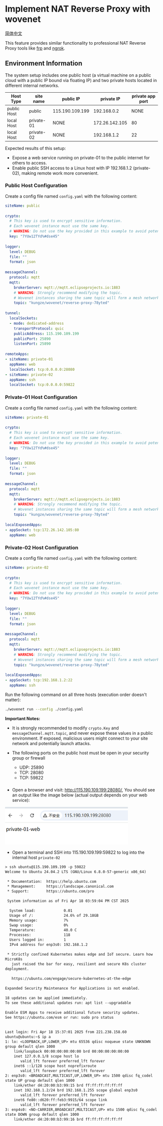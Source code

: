 # Implement NAT Reverse Proxy with wovenet

[简体中文](./README_zh.md)

This feature provides similar functionality to professional NAT Reverse Proxy tools like [frp](https://github.com/fatedier/frp) and [ngrok](https://ngrok.com). 

## Environment Information

The system setup includes one public host (a virtual machine on a public cloud with a public IP bound via floating IP) and two private hosts located in different internal networks.

| Host Type | site name | public IP | private IP | private app port |
|---------|-----------|---------|---------|-------------|
| public Host | public | 115.190.109.199 | 192.168.0.2 | NONE |
| local Host | private-01 |       NONE    | 172.26.142.105 | 80 |
| local Host | private-02 |      NONE     | 192.168.1.2 | 22 |

Expected results of this setup:

* Expose a web service running on private-01 to the public internet for others to access.
* Enable public SSH access to a Linux host with IP 192.168.1.2 (private-02), making remote work more convenient.

### Public Host Configuration

Create a config file named `config.yaml` with the following content:

```yaml
siteName: public

crypto:
  # This key is used to encrypt sensitive information.
  # Each wovenet instance must use the same key.
  # WARNING: Do not use the key provided in this example to avoid potential leaks.
  key: "7YUw12TYd%#dse45"

logger:
  level: DEBUG
  file: ""
  format: json

messageChannel:
  protocol: mqtt
  mqtt:
    brokerServer: mqtt://mqtt.eclipseprojects.io:1883
    # WARNING: Strongly recommend modifying the topic.
    # Wovenet instances sharing the same topic will form a mesh network.
    topic: "kungze/wovenet/reverse-proxy-78yted"

tunnel:
  localSockets:
  - mode: dedicated-address
    transportProtocol: quic
    publicAddress: 115.190.109.199
    publicPort: 25890
    listenPort: 25890

remoteApps:
- siteName: private-01
  appName: web
  localSocket: tcp:0.0.0.0:28080
- siteName: private-02
  appName: ssh
  localSocket: tcp:0.0.0.0:59822
```

### Private-01 Host Configuration

Create a config file named `config.yaml` with the following content:

```yaml
siteName: private-01

crypto:
  # This key is used to encrypt sensitive information.
  # Each wovenet instance must use the same key.
  # WARNING: Do not use the key provided in this example to avoid potential leaks.
  key: "7YUw12TYd%#dse45"

logger:
  level: DEBUG
  file: ""
  format: json

messageChannel:
  protocol: mqtt
  mqtt:
    brokerServer: mqtt://mqtt.eclipseprojects.io:1883
    # WARNING: Strongly recommend modifying the topic.
    # Wovenet instances sharing the same topic will form a mesh network.
    topic: "kungze/wovenet/reverse-proxy-78yted"

localExposedApps:
- appSocket: tcp:172.26.142.105:80
  appName: web
```

### Private-02 Host Configuration

Create a config file named `config.yaml` with the following content:

```yaml
siteName: private-02

crypto:
  # This key is used to encrypt sensitive information.
  # Each wovenet instance must use the same key.
  # WARNING: Do not use the key provided in this example to avoid potential leaks.
  key: "7YUw12TYd%#dse45"

logger:
  level: DEBUG
  file: ""
  format: json

messageChannel:
  protocol: mqtt
  mqtt:
    brokerServer: mqtt://mqtt.eclipseprojects.io:1883
    # WARNING: Strongly recommend modifying the topic.
    # Wovenet instances sharing the same topic will form a mesh network.
    topic: "kungze/wovenet/reverse-proxy-78yted"

localExposedApps:
- appSocket: tcp:192.168.1.2:22
  appName: ssh
```

Run the following command on all three hosts (execution order doesn't matter):

```bash
./wovenet run --config ./config.yaml
```

**Important Notes:**

* It is strongly recommended to modify `crypto.Key` and `messageChannel.mqtt.topic`, and never expose these values in a public environment. If exposed, malicious users might connect to your site network and potentially launch attacks.

* The following ports on the public host must be open in your security group or firewall

  * UDP: 25890
  * TCP: 28080
  * TCP: 59822

###

* Open a browser and visit: http://115.190.109.199:28080/, You should see an output like the image below (actual output depends on your web service):

![img](./img01.png)

* Open a terminal and SSH into 115.190.109.199:59822 to log into the internal host `private-02`

```base
> ssh ubuntu@115.190.109.199 -p 59822
Welcome to Ubuntu 24.04.2 LTS (GNU/Linux 6.8.0-57-generic x86_64)

 * Documentation:  https://help.ubuntu.com
 * Management:     https://landscape.canonical.com
 * Support:        https://ubuntu.com/pro

 System information as of Fri Apr 18 03:59:04 PM CST 2025

  System load:             0.01
  Usage of /:              24.6% of 29.18GB
  Memory usage:            7%
  Swap usage:              0%
  Temperature:             40.0 C
  Processes:               118
  Users logged in:         1
  IPv4 address for enp3s0: 192.168.1.2

 * Strictly confined Kubernetes makes edge and IoT secure. Learn how MicroK8s
   just raised the bar for easy, resilient and secure K8s cluster deployment.

   https://ubuntu.com/engage/secure-kubernetes-at-the-edge

Expanded Security Maintenance for Applications is not enabled.

18 updates can be applied immediately.
To see these additional updates run: apt list --upgradable

Enable ESM Apps to receive additional future security updates.
See https://ubuntu.com/esm or run: sudo pro status


Last login: Fri Apr 18 15:37:01 2025 from 221.238.158.60
ubuntu@ubuntu:~$ ip a
1: lo: <LOOPBACK,UP,LOWER_UP> mtu 65536 qdisc noqueue state UNKNOWN group default qlen 1000
    link/loopback 00:00:00:00:00:00 brd 00:00:00:00:00:00
    inet 127.0.0.1/8 scope host lo
       valid_lft forever preferred_lft forever
    inet6 ::1/128 scope host noprefixroute
       valid_lft forever preferred_lft forever
2: enp3s0: <BROADCAST,MULTICAST,UP,LOWER_UP> mtu 1500 qdisc fq_codel state UP group default qlen 1000
    link/ether d4:20:00:b3:99:15 brd ff:ff:ff:ff:ff:ff
    inet 192.168.1.2/24 brd 192.168.1.255 scope global enp3s0
       valid_lft forever preferred_lft forever
    inet6 fe80::d620:ff:feb3:9915/64 scope link
       valid_lft forever preferred_lft forever
3: enp4s0: <NO-CARRIER,BROADCAST,MULTICAST,UP> mtu 1500 qdisc fq_codel state DOWN group default qlen 1000
    link/ether d4:20:00:b3:99:16 brd ff:ff:ff:ff:ff:ff
```